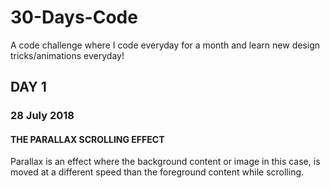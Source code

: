 # 30-Days-Code
A code challenge where I code everyday for a month and learn new design tricks/animations everyday!

## DAY 1
### 28 July 2018
#### THE PARALLAX SCROLLING EFFECT
Parallax is an effect where the background content or image in this case, is moved at a different speed than the foreground content while scrolling.
